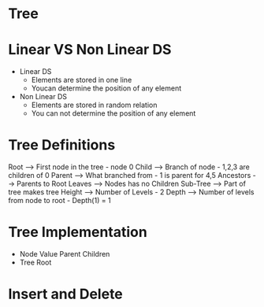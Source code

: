 # Tree #######################################################
# Linear VS Non Linear DS ####################################
  - Linear DS
    - Elements are stored in one line
    - Youcan determine the position of any element
  - Non Linear DS
    - Elements are stored in random relation
    - You can not determine the position of any element

# Tree Definitions
Root        --> First node in the tree
                - node 0
Child       --> Branch of node
                - 1,2,3 are children of 0
Parent      --> What branched from
                - 1 is parent for 4,5
Ancestors   --> Parents to Root
Leaves      --> Nodes has no Children
Sub-Tree    --> Part of tree makes tree
Height      --> Number of Levels
                - 2
Depth       --> Number of levels from node to root
                - Depth(1) = 1

# Tree Implementation
- Node
  Value
  Parent
  Children
- Tree
  Root

# Insert and Delete
  
